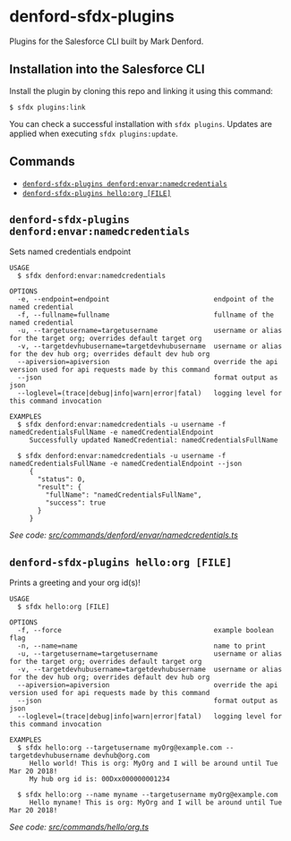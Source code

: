 # denford-sfdx-plugins

Plugins for the Salesforce CLI built by Mark Denford.

## Installation into the Salesforce CLI

Install the plugin by cloning this repo and linking it using this command:

```sh-session
$ sfdx plugins:link
```

You can check a successful installation with `sfdx plugins`. Updates are applied when executing `sfdx plugins:update`.

<!-- install -->

## Commands

<!-- commands -->
* [`denford-sfdx-plugins denford:envar:namedcredentials`](#denford-sfdx-plugins-denfordenvarnamedcredentials)
* [`denford-sfdx-plugins hello:org [FILE]`](#denford-sfdx-plugins-helloorg-file)

## `denford-sfdx-plugins denford:envar:namedcredentials`

Sets named credentials endpoint

```
USAGE
  $ sfdx denford:envar:namedcredentials

OPTIONS
  -e, --endpoint=endpoint                          endpoint of the named credential
  -f, --fullname=fullname                          fullname of the named credential
  -u, --targetusername=targetusername              username or alias for the target org; overrides default target org
  -v, --targetdevhubusername=targetdevhubusername  username or alias for the dev hub org; overrides default dev hub org
  --apiversion=apiversion                          override the api version used for api requests made by this command
  --json                                           format output as json
  --loglevel=(trace|debug|info|warn|error|fatal)   logging level for this command invocation

EXAMPLES
  $ sfdx denford:envar:namedcredentials -u username -f namedCredentialsFullName -e namedCredentialEndpoint
     Successfully updated NamedCredential: namedCredentialsFullName
  
  $ sfdx denford:envar:namedcredentials -u username -f namedCredentialsFullName -e namedCredentialEndpoint --json
     {
       "status": 0,
       "result": {
         "fullName": "namedCredentialsFullName",
         "success": true
       }
     }
```

_See code: [src/commands/denford/envar/namedcredentials.ts](https://github.com/denford/denford-sfdx-plugins/blob/v0.0.1/src/commands/denford/envar/namedcredentials.ts)_

## `denford-sfdx-plugins hello:org [FILE]`

Prints a greeting and your org id(s)!

```
USAGE
  $ sfdx hello:org [FILE]

OPTIONS
  -f, --force                                      example boolean flag
  -n, --name=name                                  name to print
  -u, --targetusername=targetusername              username or alias for the target org; overrides default target org
  -v, --targetdevhubusername=targetdevhubusername  username or alias for the dev hub org; overrides default dev hub org
  --apiversion=apiversion                          override the api version used for api requests made by this command
  --json                                           format output as json
  --loglevel=(trace|debug|info|warn|error|fatal)   logging level for this command invocation

EXAMPLES
  $ sfdx hello:org --targetusername myOrg@example.com --targetdevhubusername devhub@org.com
     Hello world! This is org: MyOrg and I will be around until Tue Mar 20 2018!
     My hub org id is: 00Dxx000000001234
  
  $ sfdx hello:org --name myname --targetusername myOrg@example.com
     Hello myname! This is org: MyOrg and I will be around until Tue Mar 20 2018!
```

_See code: [src/commands/hello/org.ts](https://github.com/denford/denford-sfdx-plugins/blob/v0.0.1/src/commands/hello/org.ts)_
<!-- commandsstop -->

